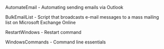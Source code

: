 AutomateEmail - Automating sending emails via Outlook

BulkEmailList - Script that broadcasts e-mail messages to a mass mailing list on Microsoft Exchange Online

RestartWindows - Restart command

WindowsCommands - Command line essentials 
